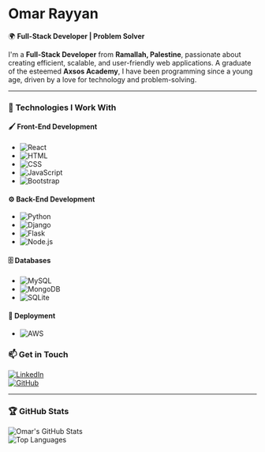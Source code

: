 # Omar Rayyan  
🌍 **Full-Stack Developer | Problem Solver**

I'm a **Full-Stack Developer** from **Ramallah, Palestine**, passionate about creating efficient, scalable, and user-friendly web applications. A graduate of the esteemed **Axsos Academy**, I have been programming since a young age, driven by a love for technology and problem-solving.

---

### 🔧 **Technologies I Work With**

#### 🖌️ **Front-End Development**
- ![React](https://img.shields.io/badge/-React.js-61DAFB?style=flat&logo=react&logoColor=black) 
- ![HTML](https://img.shields.io/badge/-HTML-E34F26?style=flat&logo=html5&logoColor=white)
- ![CSS](https://img.shields.io/badge/-CSS-1572B6?style=flat&logo=css3&logoColor=white) 
- ![JavaScript](https://img.shields.io/badge/-JavaScript-F7DF1E?style=flat&logo=javascript&logoColor=black)
- ![Bootstrap](https://img.shields.io/badge/-Bootstrap-7952B3?style=flat&logo=bootstrap&logoColor=white)

#### ⚙️ **Back-End Development**
- ![Python](https://img.shields.io/badge/-Python-3776AB?style=flat&logo=python&logoColor=white)
- ![Django](https://img.shields.io/badge/-Django-092E20?style=flat&logo=django&logoColor=white)
- ![Flask](https://img.shields.io/badge/-Flask-000000?style=flat&logo=flask&logoColor=white)
- ![Node.js](https://img.shields.io/badge/-Node.js-339933?style=flat&logo=node.js&logoColor=white)

#### 🗄️ **Databases**
- ![MySQL](https://img.shields.io/badge/-MySQL-4479A1?style=flat&logo=mysql&logoColor=white)
- ![MongoDB](https://img.shields.io/badge/-MongoDB-47A248?style=flat&logo=mongodb&logoColor=white)
- ![SQLite](https://img.shields.io/badge/-SQLite-003B57?style=flat&logo=sqlite&logoColor=white)

#### 🚀 **Deployment**
- ![AWS](https://img.shields.io/badge/-AWS_EC2-232F3E?style=flat&logo=amazon-aws&logoColor=white)

### 📫 **Get in Touch**
[![LinkedIn](https://img.shields.io/badge/-LinkedIn-0A66C2?style=flat&logo=linkedin&logoColor=white)](https://www.linkedin.com/in/your-profile)  
[![GitHub](https://img.shields.io/badge/-GitHub-181717?style=flat&logo=github&logoColor=white)](https://github.com/OmarRayyan)

---

### 🏆 **GitHub Stats**
![Omar's GitHub Stats](https://github-readme-stats.vercel.app/api?username=OmarRayyan&show_icons=true&theme=radical)  
![Top Languages](https://github-readme-stats.vercel.app/api/top-langs/?username=OmarRayyan&layout=compact&theme=radical)
